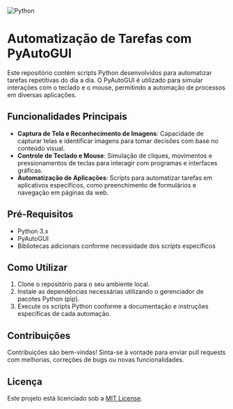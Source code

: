 ![Python](https://www.python.org/static/community_logos/python-logo.png)

# Automatização de Tarefas com PyAutoGUI

Este repositório contém scripts Python desenvolvidos para automatizar tarefas repetitivas do dia a dia. O PyAutoGUI é utilizado para simular interações com o teclado e o mouse, permitindo a automação de processos em diversas aplicações.

## Funcionalidades Principais

- **Captura de Tela e Reconhecimento de Imagens**: Capacidade de capturar telas e identificar imagens para tomar decisões com base no conteúdo visual.
- **Controle de Teclado e Mouse**: Simulação de cliques, movimentos e pressionamentos de teclas para interagir com programas e interfaces gráficas.
- **Automatização de Aplicações**: Scripts para automatizar tarefas em aplicativos específicos, como preenchimento de formulários e navegação em páginas da web.

## Pré-Requisitos

- Python 3.x
- PyAutoGUI
- Bibliotecas adicionais conforme necessidade dos scripts específicos

## Como Utilizar

1. Clone o repositório para o seu ambiente local.
2. Instale as dependências necessárias utilizando o gerenciador de pacotes Python (pip).
3. Execute os scripts Python conforme a documentação e instruções específicas de cada automação.

## Contribuições

Contribuições são bem-vindas! Sinta-se à vontade para enviar pull requests com melhorias, correções de bugs ou novas funcionalidades.

## Licença

Este projeto está licenciado sob a [MIT License](LICENSE).
